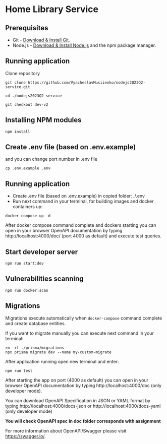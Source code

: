 # Home Library Service

## Prerequisites

- Git - [Download & Install Git](https://git-scm.com/downloads).
- Node.js - [Download & Install Node.js](https://nodejs.org/en/download/) and the npm package manager.

## Running application

Clone repository

```
git clone https://github.com/VyacheslavMusiienko/nodejs2023Q2-service.git
```

```
cd ./nodejs2023Q2-service
```

```
git checkout dev-v2
```

## Installing NPM modules

```
npm install
```

## Create .env file (based on .env.example)
and you can change port number in .env file

```
cp .env.example .env
```
## Running application

- Create .env file (based on .env.example) in copied folder: ./.env
- Run next command in your terminal, for building images and docker containers up:

```
docker-compose up -d
```

After docker compose command complete and dockers starting you can open in your browser OpenAPI documentation by typing http://localhost:4000/doc/ (port 4000 as default) and execute test queries.

## Start developer server

```
npm run start:dev
```
## Vulnerabilities scanning

```
npm run docker:scan
```

## Migrations

Migrations execute automatically when ```docker-compose``` command complete and create database entities.

If you want to migrate manually you can execute next command in your terminal:

```
rm -rf ./prisma/migrations
npx prisma migrate dev --name my-custom-migrate
```

After application running open new terminal and enter:

```
npm run test
```

After starting the app on port (4000 as default) you can open
in your browser OpenAPI documentation by typing http://localhost:4000/doc (only developer mode).

You can download OpenAPI Specification in JSON or YAML format  by typing http://localhost:4000/docs-json
or http://localhost:4000/docs-yaml (only developer mode)

**You will check OpenAPI spec in doc folder corresponds with assignment**

For more information about OpenAPI/Swagger please visit https://swagger.io/.